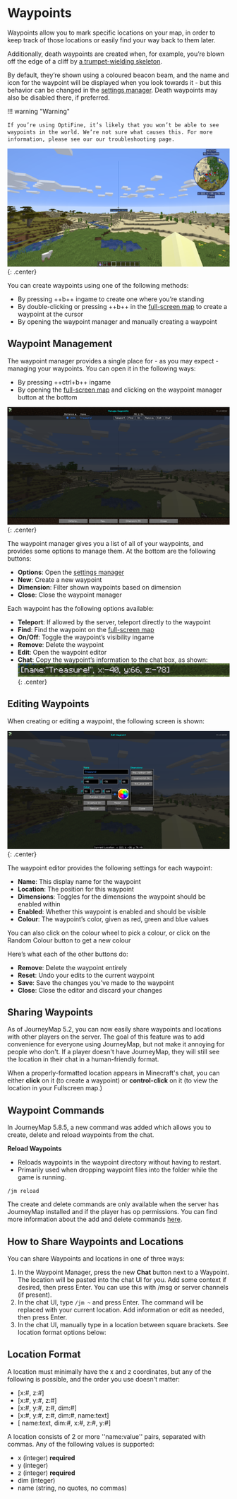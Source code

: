# **Waypoints**

Waypoints allow you to mark specific locations on your map, in order to keep track of those locations or easily find your way back to them later.

Additionally, death waypoints are created when, for example, you’re blown off the edge of a cliff by [a trumpet-wielding skeleton](https://www.curseforge.com/minecraft/mc-mods/trumpet-skeleton-redooted).

By default, they’re shown using a coloured beacon beam, and the name and icon for the waypoint will be displayed when you look towards it - but this behavior can be changed in the [settings manager](settings/overview.md). Death waypoints may also be disabled there, if preferred.

!!! warning "Warning"

    If you’re using OptiFine, it’s likely that you won’t be able to see waypoints in the world. We’re not sure what causes this. For more information, please see our our troubleshooting page.

![Waypoint](../img/waypoint.png){: .center}

You can create waypoints using one of the following methods:

- By pressing ++b++ ingame to create one where you’re standing
- By double-clicking or pressing ++b++ in the [full-screen map](full-screen-map.md) to create a waypoint at the cursor
- By opening the waypoint manager and manually creating a waypoint

## **Waypoint Management**

The waypoint manager provides a single place for - as you may expect - managing your waypoints. You can open it in the following ways:

- By pressing ++ctrl+b++ ingame
- By opening the [full-screen map](full-screen-map.md) and clicking on the waypoint manager button at the bottom

![Waypoint-Manager](../img/waypoint-manager.png){: .center}

The waypoint manager gives you a list of all of your waypoints, and provides some options to manage them. At the bottom are the following buttons:

- **Options**: Open the [settings manager](settings/overview.md)
- **New**: Create a new waypoint
- **Dimension**: Filter shown waypoints based on dimension
- **Close**: Close the waypoint manager

Each waypoint has the following options available:

- **Teleport**: If allowed by the server, teleport directly to the waypoint
- **Find**: Find the waypoint on the [full-screen map](full-screen-map.md)
- **On/Off**: Toggle the waypoint’s visibility ingame
- **Remove**: Delete the waypoint
- **Edit**: Open the waypoint editor
- **Chat**: Copy the waypoint’s information to the chat box, as shown:
![Waypoint-Chat](../img/waypoint-chat.png){: .center}

## **Editing Waypoints**

When creating or editing a waypoint, the following screen is shown:

![Waypoint-Edit](../img/waypoint-edit.png){: .center}

The waypoint editor provides the following settings for each waypoint:

- **Name**: This display name for the waypoint
- **Location**: The position for this waypoint
- **Dimensions**: Toggles for the dimensions the waypoint should be enabled within
- **Enabled**: Whether this waypoint is enabled and should be visible
- **Colour**: The waypoint’s color, given as red, green and blue values

You can also click on the colour wheel to pick a colour, or click on the Random Colour button to get a new colour

Here’s what each of the other buttons do:

- **Remove**: Delete the waypoint entirely
- **Reset**: Undo your edits to the current waypoint
- **Save**: Save the changes you’ve made to the waypoint
- **Close**: Close the editor and discard your changes

## **Sharing Waypoints**

As of JourneyMap 5.2, you can now easily share waypoints and locations with other players on the server. The goal of this feature was to add convenience for everyone using JourneyMap, but not make it annoying for people who don't. If a player doesn't have JourneyMap, they will still see the location in their chat in a human-friendly format.

When a properly-formatted location appears in Minecraft's chat, you can either **click** on it (to create a waypoint) or **control-click** on it (to view the location in your Fullscreen map.)

## **Waypoint Commands**

In JourneyMap 5.8.5, a new command was added which allows you to create, delete and reload waypoints from the chat.

**Reload Waypoints**

- Reloads waypoints in the waypoint directory without having to restart.
- Primarily used when dropping waypoint files into the folder while the game is running.

```text
/jm reload
```

The create and delete commands are only available when the server has JourneyMap installed and if the player has op permissions. You can find more information about the add and delete commands [here](https://teamjm.github.io/journeymap-docs/Server%20Docs/waypoints/).

## **How to Share Waypoints and Locations**

You can share Waypoints and locations in one of three ways:

1. In the Waypoint Manager, press the new **Chat** button next to a Waypoint.  The location will be pasted into the chat UI for you. Add some context if desired, then press Enter.  You can use this with /msg or server channels (if present).
2. In the chat UI, type <code>/jm ~</code> and press Enter.  The command will be replaced with your current location.  Add information or edit as needed, then press Enter.
3. In the chat UI, manually type in a location between square brackets.   See location format options below:

## **Location Format**

A location must minimally have the x and z coordinates, but any of the following is possible, and the order you use doesn't matter:

- [x:#, z:#]
- [x:#, y:#, z:#]
- [x:#, y:#, z:#, dim:#]
- [x:#, y:#, z:#, dim:#, name:text]
- [ name:text, dim:#, x:#, z:#, y:#]

A location consists of 2 or more ''name:value'' pairs, separated with commas.  Any of the following values is supported:

- x (integer) **required**
- y (integer)
- z (integer) **required**
- dim (integer)
- name (string, no quotes, no commas)
